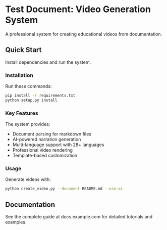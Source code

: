 # Test Document: Video Generation System

A professional system for creating educational videos from documentation.

## Quick Start

Install dependencies and run the system.

### Installation

Run these commands:
```bash
pip install -r requirements.txt
python setup.py install
```

### Key Features

The system provides:
- Document parsing for markdown files
- AI-powered narration generation
- Multi-language support with 28+ languages
- Professional video rendering
- Template-based customization

### Usage

Generate videos with:
```bash
python create_video.py --document README.md --use-ai
```

## Documentation

See the complete guide at docs.example.com for detailed tutorials and examples.

